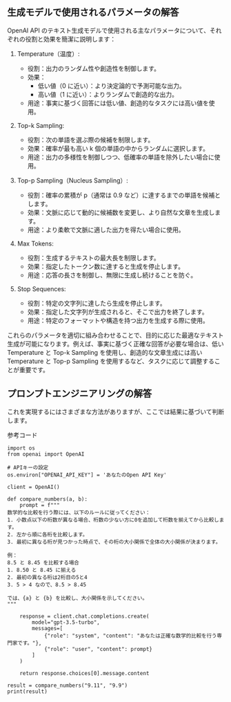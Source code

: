 ## 生成モデルで使用されるパラメータの解答

OpenAI API のテキスト生成モデルで使用される主なパラメータについて、それぞれの役割と効果を簡潔に説明します：

1. Temperature（温度）:

   - 役割：出力のランダム性や創造性を制御します。
   - 効果：
     - 低い値（0 に近い）：より決定論的で予測可能な出力。
     - 高い値（1 に近い）：よりランダムで創造的な出力。
   - 用途：事実に基づく回答には低い値、創造的なタスクには高い値を使用。

2. Top-k Sampling:

   - 役割：次の単語を選ぶ際の候補を制限します。
   - 効果：確率が最も高い k 個の単語の中からランダムに選択します。
   - 用途：出力の多様性を制御しつつ、低確率の単語を除外したい場合に使用。

3. Top-p Sampling（Nucleus Sampling）:

   - 役割：確率の累積が p（通常は 0.9 など）に達するまでの単語を候補とします。
   - 効果：文脈に応じて動的に候補数を変更し、より自然な文章を生成します。
   - 用途：より柔軟で文脈に適した出力を得たい場合に使用。

4. Max Tokens:

   - 役割：生成するテキストの最大長を制限します。
   - 効果：指定したトークン数に達すると生成を停止します。
   - 用途：応答の長さを制御し、無限に生成し続けることを防ぐ。

5. Stop Sequences:
   - 役割：特定の文字列に達したら生成を停止します。
   - 効果：指定した文字列が生成されると、そこで出力を終了します。
   - 用途：特定のフォーマットや構造を持つ出力を生成する際に使用。

これらのパラメータを適切に組み合わせることで、目的に応じた最適なテキスト生成が可能になります。例えば、事実に基づく正確な回答が必要な場合は、低い Temperature と Top-k Sampling を使用し、創造的な文章生成には高い Temperature と Top-p Sampling を使用するなど、タスクに応じて調整することが重要です。

## プロンプトエンジニアリングの解答

これを実現するにはさまざまな方法がありますが、ここでは結果に基づいて判断します。

参考コード

```
import os
from openai import OpenAI

# APIキーの設定
os.environ["OPENAI_API_KEY"] = 'あなたのOpen API Key'

client = OpenAI()

def compare_numbers(a, b):
    prompt = f"""
数学的な比較を行う際には、以下のルールに従ってください：
1. 小数点以下の桁数が異なる場合、桁数の少ない方に0を追加して桁数を揃えてから比較します。
2. 左から順に各桁を比較します。
3. 最初に異なる桁が見つかった時点で、その桁の大小関係で全体の大小関係が決まります。

例：
8.5 と 8.45 を比較する場合
1. 8.50 と 8.45 に揃える
2. 最初の異なる桁は2桁目の5と4
3. 5 > 4 なので、8.5 > 8.45

では、{a} と {b} を比較し、大小関係を示してください。
"""

    response = client.chat.completions.create(
        model="gpt-3.5-turbo",
        messages=[
            {"role": "system", "content": "あなたは正確な数学的比較を行う専門家です。"},
            {"role": "user", "content": prompt}
        ]
    )

    return response.choices[0].message.content

result = compare_numbers("9.11", "9.9")
print(result)

```
